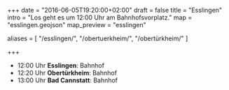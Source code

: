 +++
date = "2016-06-05T19:20:00+02:00"
draft = false
title = "Esslingen"
intro = "Los geht es um 12:00 Uhr am Bahnhofsvorplatz."
map = "esslingen.geojson"
map_preview = "esslingen"

aliases = [
    "/esslingen/",
    "/obertuerkheim/",
    "/obertürkheim/"
]

+++

- 12:00 Uhr **Esslingen**: Bahnhof
- 12:20 Uhr **Obertürkheim**: Bahnhof
- 13:00 Uhr **Bad Cannstatt**: Bahnhof
